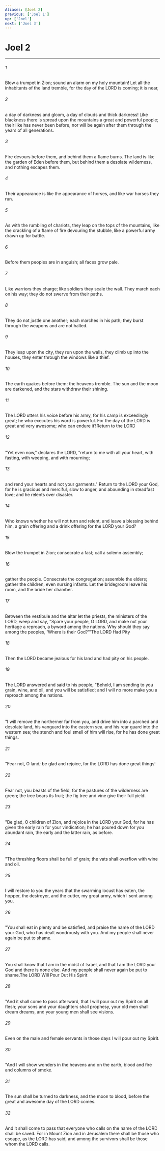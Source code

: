 ```yaml
---
Aliases: [Joel 2]
previous: ['Joel 1']
up: ['Joel']
next: ['Joel 3']
---
```

# Joel 2

***

 

###### 1 
Blow a trumpet in Zion; 
 sound an alarm on my holy mountain! 
 Let all the inhabitants of the land tremble, 
 for the day of the LORD is coming; it is near, 
 
 

###### 2 
a day of darkness and gloom, 
 a day of clouds and thick darkness! 
 Like blackness there is spread upon the mountains 
 a great and powerful people; 
 their like has never been before, 
 nor will be again after them 
 through the years of all generations.
 
 

###### 3 
Fire devours before them, 
 and behind them a flame burns. 
 The land is like the garden of Eden before them, 
 but behind them a desolate wilderness, 
 and nothing escapes them.
 
 

###### 4 
Their appearance is like the appearance of horses, 
 and like war horses they run. 
 
 

###### 5 
As with the rumbling of chariots, 
 they leap on the tops of the mountains, 
 like the crackling of a flame of fire 
 devouring the stubble, 
 like a powerful army 
 drawn up for battle.
 
 

###### 6 
Before them peoples are in anguish; 
 all faces grow pale. 
 
 

###### 7 
Like warriors they charge; 
 like soldiers they scale the wall. 
 They march each on his way; 
 they do not swerve from their paths. 
 
 

###### 8 
They do not jostle one another; 
 each marches in his path; 
 they burst through the weapons 
 and are not halted. 
 
 

###### 9 
They leap upon the city, 
 they run upon the walls, 
 they climb up into the houses, 
 they enter through the windows like a thief.
 
 

###### 10 
The earth quakes before them; 
 the heavens tremble. 
 The sun and the moon are darkened, 
 and the stars withdraw their shining. 
 
 

###### 11 
The LORD utters his voice 
 before his army, 
 for his camp is exceedingly great; 
 he who executes his word is powerful. 
 For the day of the LORD is great and very awesome; 
 who can endure it?Return to the LORD
 
 

###### 12 
"Yet even now," declares the LORD, 
 "return to me with all your heart, 
 with fasting, with weeping, and with mourning; 
 
 

###### 13 
and rend your hearts and not your garments." 
 Return to the LORD your God, 
 for he is gracious and merciful, 
 slow to anger, and abounding in steadfast love; 
 and he relents over disaster. 
 
 

###### 14 
Who knows whether he will not turn and relent, 
 and leave a blessing behind him, 
 a grain offering and a drink offering 
 for the LORD your God?
 
 

###### 15 
Blow the trumpet in Zion; 
 consecrate a fast; 
 call a solemn assembly; 
 
 

###### 16 
gather the people. 
 Consecrate the congregation; 
 assemble the elders; 
 gather the children, 
 even nursing infants. 
 Let the bridegroom leave his room, 
 and the bride her chamber.
 
 

###### 17 
Between the vestibule and the altar 
 let the priests, the ministers of the LORD, weep 
 and say, "Spare your people, O LORD, 
 and make not your heritage a reproach, 
 a byword among the nations. 
 Why should they say among the peoples, 
 'Where is their God?'"The LORD Had Pity
 
 

###### 18 
Then the LORD became jealous for his land 
 and had pity on his people. 
 
 

###### 19 
The LORD answered and said to his people, 
 "Behold, I am sending to you 
 grain, wine, and oil, 
 and you will be satisfied; 
 and I will no more make you 
 a reproach among the nations.
 
 

###### 20 
"I will remove the northerner far from you, 
 and drive him into a parched and desolate land, 
 his vanguard into the eastern sea, 
 and his rear guard into the western sea; 
 the stench and foul smell of him will rise, 
 for he has done great things.
 
 

###### 21 
"Fear not, O land; 
 be glad and rejoice, 
 for the LORD has done great things! 
 
 

###### 22 
Fear not, you beasts of the field, 
 for the pastures of the wilderness are green; 
 the tree bears its fruit; 
 the fig tree and vine give their full yield.
 
 

###### 23 
"Be glad, O children of Zion, 
 and rejoice in the LORD your God, 
 for he has given the early rain for your vindication; 
 he has poured down for you abundant rain, 
 the early and the latter rain, as before.
 
 

###### 24 
"The threshing floors shall be full of grain; 
 the vats shall overflow with wine and oil. 
 
 

###### 25 
I will restore to you the years 
 that the swarming locust has eaten, 
 the hopper, the destroyer, and the cutter, 
 my great army, which I sent among you.
 
 

###### 26 
"You shall eat in plenty and be satisfied, 
 and praise the name of the LORD your God, 
 who has dealt wondrously with you. 
 And my people shall never again be put to shame. 
 
 

###### 27 
You shall know that I am in the midst of Israel, 
 and that I am the LORD your God and there is none else. 
 And my people shall never again be put to shame.The LORD Will Pour Out His Spirit
 
 

###### 28 
"And it shall come to pass afterward, 
 that I will pour out my Spirit on all flesh; 
 your sons and your daughters shall prophesy, 
 your old men shall dream dreams, 
 and your young men shall see visions. 
 
 

###### 29 
Even on the male and female servants 
 in those days I will pour out my Spirit.
 
 

###### 30 
"And I will show wonders in the heavens and on the earth, blood and fire and columns of smoke. 
 

###### 31 
The sun shall be turned to darkness, and the moon to blood, before the great and awesome day of the LORD comes. 
 

###### 32 
And it shall come to pass that everyone who calls on the name of the LORD shall be saved. For in Mount Zion and in Jerusalem there shall be those who escape, as the LORD has said, and among the survivors shall be those whom the LORD calls.
 
